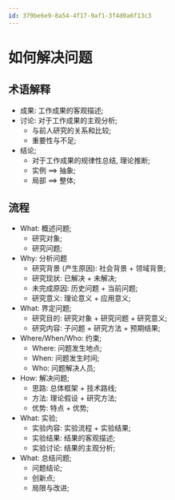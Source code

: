 ```yaml
---
id: 379be6e9-8a54-4f17-9af1-3f4d0a6f13c3
---
```


# 如何解决问题

## 术语解释

- 成果: 工作成果的客观描述;
- 讨论: 对于工作成果的主观分析;
  - 与前人研究的关系和比较;
  - 重要性与不足;
- 结论;
  - 对于工作成果的规律性总结, 理论推断;
  - 实例 ==> 抽象;
  - 局部 ==> 整体;

## 流程

- What: 概述问题;
  - 研究对象;
  - 研究问题;
- Why: 分析问题
  - 研究背景 (产生原因): 社会背景 + 领域背景;
  - 研究现状: 已解决 + 未解决;
  - 未完成原因: 历史问题 + 当前问题;
  - 研究意义: 理论意义 + 应用意义;
- What: 界定问题;
  - 研究目的: 研究对象 + 研究问题 + 研究意义;
  - 研究内容: 子问题 + 研究方法 + 预期结果;
- Where/When/Who: 约束;
  - Where: 问题发生地点;
  - When: 问题发生时间;
  - Who: 问题解决人员;
- How: 解决问题;
  - 思路: 总体框架 + 技术路线;
  - 方法: 理论假设 + 研究方法;
  - 优势: 特点 + 优势;
- What: 实验;
  - 实验内容: 实验流程 + 实验结果;
  - 实验结果: 结果的客观描述;
  - 实验讨论: 结果的主观分析;
- What: 总结问题;
  - 问题结论;
  - 创新点;
  - 局限与改进;
